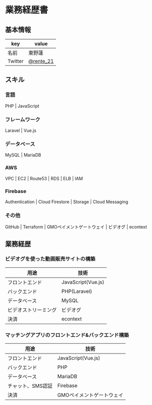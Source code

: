 # 業務経歴書

## 基本情報

|key|value|
|---|-----|
|名前|東野蓮|
|Twitter|[@rente_21](https://twitter.com/rente_21)|

## スキル

### 言語

PHP | JavaScript

### フレームワーク

Laravel | Vue.js

### データベース
MySQL | MariaDB

### AWS

VPC | EC2 | Route53 | RDS | ELB | IAM

### Firebase

Authentication | Cloud Firestore | Storage | Cloud Messaging

### その他

GitHub | Terraform | GMOペイメントゲートウェイ | ビデオグ | econtext

## 業務経歴

### ビデオグを使った動画販売サイトの構築

|用途|技術
|----|----
|フロントエンド|JavaScript(Vue.js)
|バックエンド|PHP(Laravel)
|データベース|MySQL
|ビデオストリーミング|ビデオグ
|決済|econtext|

### マッチングアプリのフロントエンド&バックエンド構築

|用途|技術
|----|----
|フロントエンド|JavaScript(Vue.js)
|バックエンド|PHP
|データベース|MariaDB
|チャット、SMS認証|Firebase
|決済|GMOペイメントゲートウェイ|
